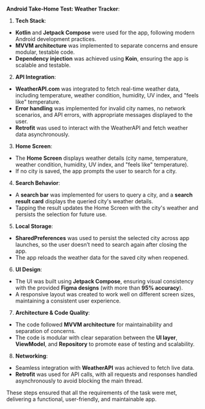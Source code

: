 **Android Take-Home Test: Weather Tracker**:


1. **Tech Stack**:
  - **Kotlin** and **Jetpack Compose** were used for the app, following modern Android development practices.
  - **MVVM architecture** was implemented to separate concerns and ensure modular, testable code.
  - **Dependency injection** was achieved using **Koin**, ensuring the app is scalable and testable.


2. **API Integration**:
  - **WeatherAPI.com** was integrated to fetch real-time weather data, including temperature, weather condition, humidity, UV index, and "feels like" temperature.
  -  **Error handling** was implemented for invalid city names, no network scenarios, and API errors, with appropriate messages displayed to the user.
  - **Retrofit** was used to interact with the WeatherAPI and fetch weather data asynchronously.


3. **Home Screen**:
  - The **Home Screen** displays weather details (city name, temperature, weather condition, humidity, UV index, and "feels like" temperature).
  - If no city is saved, the app prompts the user to search for a city.


4. **Search Behavior**:
  - A **search bar** was implemented for users to query a city, and a **search result card** displays the queried city's weather details.
  - Tapping the result updates the Home Screen with the city's weather and persists the selection for future use.

5. **Local Storage**:
  - **SharedPreferences** was used to persist the selected city across app launches, so the user doesn’t need to search again after closing the app.
  - The app reloads the weather data for the saved city when reopened.


6. **UI Design**:
  - The UI was built using **Jetpack Compose**, ensuring visual consistency with the provided **Figma designs** (with more than **95% accuracy**).
  - A responsive layout was created to work well on different screen sizes, maintaining a consistent user experience.


7. **Architecture & Code Quality**:
  - The code followed **MVVM architecture** for maintainability and separation of concerns.
  - The code is modular with clear separation between the **UI layer**, **ViewModel**, and **Repository** to promote ease of testing and scalability.



8. **Networking**:
  - Seamless integration with **WeatherAPI** was achieved to fetch live data.
  - **Retrofit** was used for API calls, with all requests and responses handled asynchronously to avoid blocking the main thread.


These steps ensured that all the requirements of the task were met, delivering a functional, user-friendly, and maintainable app.